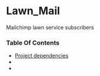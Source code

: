 # Lawn_Mail
Mailchimp lawn service subscribers

### Table Of Contents

* [Project dependencies](#)
* [](#)
* [](#)